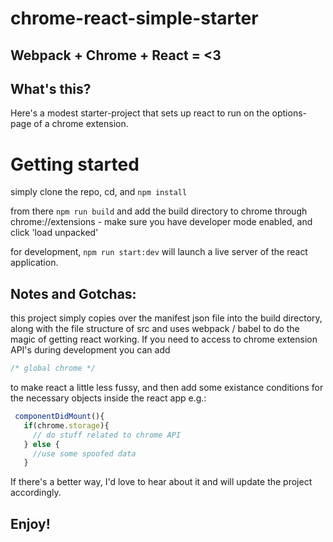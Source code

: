 chrome-react-simple-starter
======
Webpack + Chrome + React = &lt;3 
------
What's this? 
------

Here's a modest starter-project that sets up react to run on the options-page of a chrome extension. 

Getting started
======

 simply clone the repo, cd, and `npm install` 
 
 from there `npm run build` and add the build directory to chrome through chrome://extensions - make sure you have developer mode enabled, 
 and click 'load unpacked' 
 
 for development, `npm run start:dev` will launch a live server of the react application. 
 
 Notes and Gotchas:
 ------
 
 this project simply copies over the manifest json file into the build directory, along with the file structure of src and uses webpack / babel 
 to do the magic of getting react working. If you need to access to chrome extension API's during development you can add 
 
 ```javascript 
 /* global chrome */ 
 ```
 to make react a little less fussy, and then add some existance conditions for the necessary objects inside the react app e.g.: 
 
 ```javascript 
  componentDidMount(){
    if(chrome.storage){
      // do stuff related to chrome API
    } else { 
      //use some spoofed data
    }
```

If there's a better way, I'd love to hear about it and will update the project accordingly. 

Enjoy!
------
 
